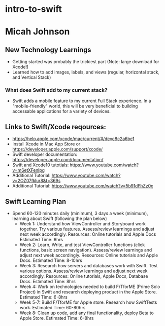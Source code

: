 # intro-to-swift

# Micah Johnson

## New Technology Learnings
* Getting started was probably the trickiest part (Note: large download for Xcode!)
* Learned how to add images, labels, and views (regular, horizontal stack, and Vertical Stack)

### What does Swift add to my current stack?
- Swift adds a mobile feature to my current Full Stack experience. In a "mobile-friendly" world, this will be very beneficial to building accessable applications for a variety of devices.


## Links to Swift/Xcode reqources:
- https://help.apple.com/xcode/mac/current/#/devc8c2a6be1
- Install Xcode in Mac App Store or https://developer.apple.com/support/xcode/
- Swift developer documentation: https://developer.apple.com/documentation/
- Swift and Xcode10 tutotials: https://www.youtube.com/watch?v=m6etXFenlpg  
- Additional Tutorial: https://www.youtube.com/watch?v=2OZ07fklur8&t=369s 
- Additional Tutorial: https://www.youtube.com/watch?v=5b91dFhZz0g 

## Swift Learning Plan
- Spend 60-120 minutes daily (minimum), 3 days a week (minimum), learning about Swift (following the plan below)
    * Week 1: Understand how ViewController and Storyboard work together. Try various features. Assess/review learnings and adjust next week accordingly. 
    Resources: Online tutorials and Apple Docs 
    Estimated Time: 8hrs 
    * Week 2: Learn, Write, and test ViewController functions (click functions, basic screen navigation). Assess/review learnings and adjust next week accordingly. 
    Resources: Online tutorials and Apple Docs. 
    Estimated Time: 8-10hrs 
    * Week 3: Research how servers and databases work with Swift. Test various options. Assess/review learnings and adjust next week accordingly. 
    Resources: Online tutorials, Apple Docs, Database Docs. 
    Estimated Time: 8hrs 
    * Week 4: Work on technologies needed to build F/TforME (Prime Solo Project) in Swift and research deploying product in the Apple Store. 
    Estimated Time: 6-8hrs 
    * Week 5-7: Build F/TforME for Apple store. Research how SwiftTests work.
    Estimated Time: 60-80hrs 
    * Week 8: Clean up code, add any final functionality, deploy Beta to Apple Store. 
    Estimated Time: 6-8hrs 
